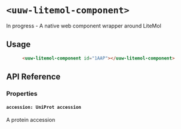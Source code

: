 # `<uuw-litemol-component>`
In progress - A native web component wrapper around LiteMol

## Usage
```html
      <uuw-litemol-component id="1AAP"></uuw-litemol-component>
```

## API Reference

### Properties
#### `accession: UniProt accession`
A protein accession